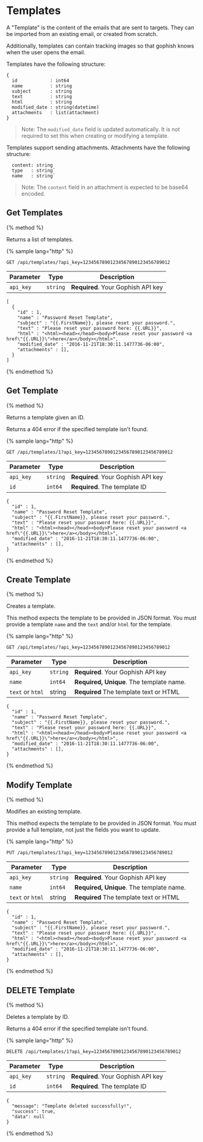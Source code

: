 # Templates

A "Template" is the content of the emails that are sent to targets. They can be imported from an existing email, or created from scratch.

Additionally, templates can contain tracking images so that gophish knows when the user opens the email.

Templates have the following structure:

```
{
  id            : int64
  name          : string
  subject       : string
  text          : string
  html          : string
  modified_date : string(datetime)
  attachments   : list(attachment)
}
```

> Note: The `modified_date` field is updated automatically. It is not required to set this when creating or modifying a template.

Templates support sending attachments. Attachments have the following structure:

```
  content: string
  type   : string`
  name   : string`
```

> Note: The `content` field in an attachment is expected to be base64 encoded.

## Get Templates
{% method %}

Returns a list of templates.

{% sample lang="http" %}
```http
GET /api/templates/?api_key=12345678901234567890123456789012
```
| Parameter | Type | Description |
| --------- | ---- | ----------- |
| `api_key` | `string` | **Required**. Your Gophish API key |

```
[
  {
    "id" : 1,
    "name" : "Password Reset Template",
    "subject" : "{{.FirstName}}, please reset your password.",
    "text" : "Please reset your password here: {{.URL}}",
    "html" : "<html><head></head><body>Please reset your password <a href\"{{.URL}}\">here</a></body></html>",
    "modified_date" : "2016-11-21T18:30:11.1477736-06:00",
    "attachments" : [],
  }
]
```
{% endmethod %}

## Get Template
{% method %}

Returns a template given an ID. 

Returns a 404 error if the specified template isn't found.

{% sample lang="http" %}
```http
GET /api/templates/1?api_key=12345678901234567890123456789012
```
| Parameter | Type | Description |
| --------- | ---- | ----------- |
| `api_key` | `string` | **Required**. Your Gophish API key |
| `id`      | `int64`  | **Required**. The template ID      |

```
{
  "id" : 1,
  "name" : "Password Reset Template",
  "subject" : "{{.FirstName}}, please reset your password.",
  "text" : "Please reset your password here: {{.URL}}",
  "html" : "<html><head></head><body>Please reset your password <a href\"{{.URL}}\">here</a></body></html>",
  "modified_date" : "2016-11-21T18:30:11.1477736-06:00",
  "attachments" : [],
}
```
{% endmethod %}

## Create Template
{% method %}

Creates a template.

This method expects the template to be provided in JSON format. You must provide a template `name` and the `text` and/or `html` for the template.

{% sample lang="http" %}
```http
GET /api/templates/?api_key=12345678901234567890123456789012
```
| Parameter | Type | Description |
| --------- | ---- | ----------- |
| `api_key` | `string` | **Required**. Your Gophish API key |
| `name`      | `int64`  | **Required, Unique**. The template name.|
| `text` or `html` | string | **Required** The template text or HTML |

```
{
  "id" : 1,
  "name" : "Password Reset Template",
  "subject" : "{{.FirstName}}, please reset your password.",
  "text" : "Please reset your password here: {{.URL}}",
  "html" : "<html><head></head><body>Please reset your password <a href\"{{.URL}}\">here</a></body></html>",
  "modified_date" : "2016-11-21T18:30:11.1477736-06:00",
  "attachments" : [],
}
```
{% endmethod %}

## Modify Template
{% method %}

Modifies an existing template.

This method expects the template to be provided in JSON format. You must provide a full template, not just the fields you want to update.

{% sample lang="http" %}
```http
PUT /api/templates/1?api_key=12345678901234567890123456789012
```
| Parameter | Type | Description |
| --------- | ---- | ----------- |
| `api_key` | `string` | **Required**. Your Gophish API key |
| `name`      | `int64`  | **Required, Unique**. The template name.|
| `text` or `html` | string | **Required** The template text or HTML |

```
{
  "id" : 1,
  "name" : "Password Reset Template",
  "subject" : "{{.FirstName}}, please reset your password.",
  "text" : "Please reset your password here: {{.URL}}",
  "html" : "<html><head></head><body>Please reset your password <a href\"{{.URL}}\">here</a></body></html>",
  "modified_date" : "2016-11-21T18:30:11.1477736-06:00",
  "attachments" : [],
}
```
{% endmethod %}

## DELETE Template
{% method %}

Deletes a template by ID. 

Returns a 404 error if the specified template isn't found.

{% sample lang="http" %}
```http
DELETE /api/templates/1?api_key=12345678901234567890123456789012
```
| Parameter | Type | Description |
| --------- | ---- | ----------- |
| `api_key` | `string` | **Required**. Your Gophish API key |
| `id`      | `int64`  | **Required**. The template ID      |

```
{
  "message": "Template deleted successfully!",
  "success": true,
  "data": null
}
```
{% endmethod %}


